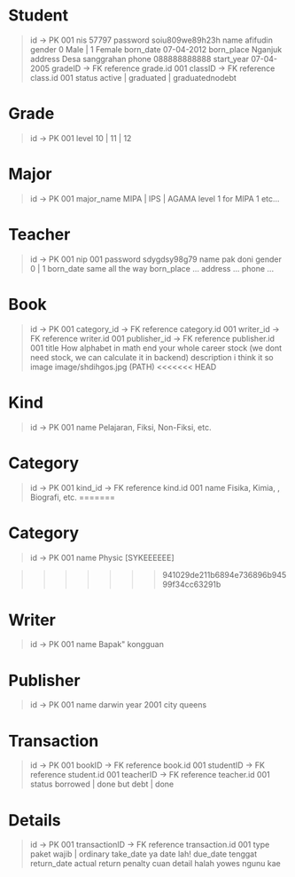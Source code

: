 # Student
> id                -> PK                           001
> nis                                               57797
> password                                          soiu809we89h23h
> name                                              afifudin
> gender                                            0 Male | 1 Female
> born_date                                         07-04-2012
> born_place                                        Nganjuk
> address                                           Desa sanggrahan
> phone                                             088888888888
> start_year                                        07-04-2005
> gradeID           -> FK reference grade.id        001
> classID           -> FK reference class.id        001
> status                                            active | graduated | graduatednodebt

# Grade
> id                -> PK                           001
> level                                             10 | 11 | 12

# Major
> id                -> PK                           001
> major_name                                        MIPA | IPS | AGAMA
> level                                             1 for MIPA 1 etc...

# Teacher
> id                -> PK                           001
> nip                                               001
> password                                          sdygdsy98g79
> name                                              pak doni
> gender                                            0 | 1
> born_date                                         same all the way
> born_place                                        ...
> address                                           ...
> phone                                             ...

# Book
> id                -> PK                           001
> category_id       -> FK reference category.id     001
> writer_id         -> FK reference writer.id       001
> publisher_id      -> FK reference publisher.id    001
> title                                             How alphabet in math end your whole career
> stock (we dont need stock, we can calculate it in backend)
> description                                       i think it so
> image                                             image/shdihgos.jpg (PATH)
<<<<<<< HEAD
# Kind
> id                -> PK                           001
> name                                              Pelajaran, Fiksi, Non-Fiksi, etc.
# Category
> id                -> PK                           001
> kind_id           -> FK reference kind.id         001
> name                                              Fisika, Kimia, , Biografi, etc.
=======

# Category
> id                -> PK                           001
> name                                              Physic [SYKEEEEEE]

>>>>>>> 941029de211b6894e736896b94599f34cc63291b
# Writer
> id                -> PK                           001
> name                                              Bapak" kongguan

# Publisher
> id                -> PK                           001
> name                                              darwin
> year                                              2001
> city                                              queens

# Transaction
> id                -> PK                           001
> bookID            -> FK reference book.id         001
> studentID         -> FK reference student.id      001
> teacherID         -> FK reference teacher.id      001
> status                                            borrowed | done but debt | done
<!-- Actually you can call it done or available or returned, what ever, tf i thinking this -->

# Details
> id                -> PK                           001
> transactionID     -> FK reference transaction.id  001
> type                                              paket wajib | ordinary
> take_date                                         ya date lah!
> due_date                                          tenggat
> return_date                                       actual return
> penalty                                           cuan
> detail                                            halah yowes ngunu kae
